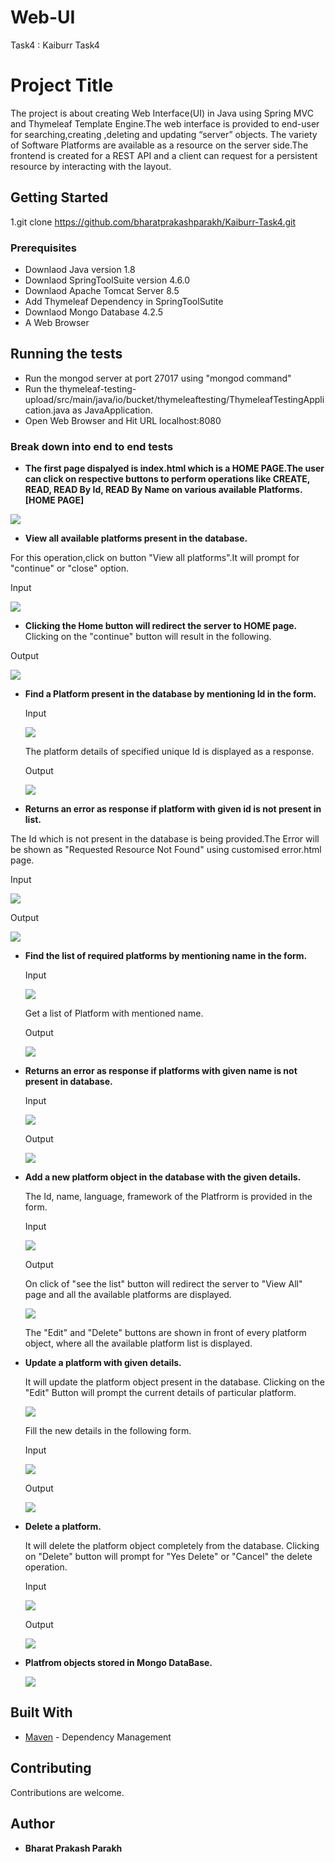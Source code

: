 
# Web-UI
Task4 : Kaiburr Task4

# Project Title

The project is about creating Web Interface(UI) in Java using Spring MVC and Thymeleaf Template Engine.The web interface is provided to end-user for searching,creating ,deleting and updating “server” objects. The variety of Software Platforms are available as a resource on the server side.The frontend is created for a REST API and a client can request for a persistent resource by interacting with the layout.

## Getting Started

1.git clone https://github.com/bharatprakashparakh/Kaiburr-Task4.git

### Prerequisites

* Downlaod Java version 1.8
* Downlaod SpringToolSuite version 4.6.0
* Downlaod Apache Tomcat Server 8.5 
* Add Thymeleaf Dependency in SpringToolSutite
* Downlaod Mongo Database 4.2.5
* A Web Browser


## Running the tests

* Run the mongod server at port 27017 using "mongod command"
* Run the thymeleaf-testing-upload/src/main/java/io/bucket/thymeleaftesting/ThymeleafTestingApplication.java as JavaApplication.
* Open Web Browser and Hit URL localhost:8080

### Break down into end to end tests

* **The first page dispalyed is index.html which is a HOME PAGE.The user can click on respective buttons to perform operations like CREATE, READ, READ By Id, READ By Name on various available Platforms. [HOME PAGE]**

![](https://github.com/bharatprakashparakh/Kaiburr-Task4/blob/master/Images/1.Home%20Page.PNG)

* **View all available platforms present in the database.**

For this operation,click on button "View all platforms".It will prompt for "continue" or "close" option.

  Input
  
  ![](https://github.com/bharatprakashparakh/Kaiburr-Task4/blob/master/Images/2.View%20All%20Click.PNG)

  
   * **Clicking the Home button will redirect the server to HOME page.**
      Clicking on the "continue" button will result in the following.
  

  
  Output
  
  ![](https://github.com/bharatprakashparakh/Kaiburr-Task4/blob/master/Images/3.View%20All%20Result.PNG)
  

* **Find a Platform present in the database by mentioning Id in the form.**

  Input
  
  ![](https://github.com/bharatprakashparakh/Kaiburr-Task4/blob/master/Images/4.View%20By%20Id%20Click.PNG)
  
 
  The platform details of specified unique Id is displayed as a response.
  
  Output
  
  ![](https://github.com/bharatprakashparakh/Kaiburr-Task4/blob/master/Images/5.View%20By%20Id%20Result.PNG)
  
  
 * **Returns an error as response if platform with given id is not present in list.**
 
  The Id which is not present in the database is being provided.The Error will be shown as "Requested Resource Not Found" using   customised error.html page.
 
  Input
  
 ![](https://github.com/bharatprakashparakh/Kaiburr-Task4/blob/master/Images/6.Invalid%20Id.PNG)
  
  Output
  
  ![](https://github.com/bharatprakashparakh/Kaiburr-Task4/blob/master/Images/7.Invalid%20Id%20Response.PNG)
  

  
* **Find the list of required platforms by mentioning name in the form.**

  Input
  
  ![](https://github.com/bharatprakashparakh/Kaiburr-Task4/blob/master/Images/8.View%20By%20name.PNG)
  
  Get a list of Platform with mentioned name.
  
  Output
  
  ![](https://github.com/bharatprakashparakh/Kaiburr-Task4/blob/master/Images/9.View%20by%20name%20result.PNG)
  
  

* **Returns an error as response if platforms with given name is not present in database.**

  Input
 
  ![](https://github.com/bharatprakashparakh/Kaiburr-Task4/blob/master/Images/10.Invalid%20name.PNG)
  
 
  Output
  
  ![](https://github.com/bharatprakashparakh/Kaiburr-Task4/blob/master/Images/11.Invalid%20name%20response.PNG)
  


 
* **Add a new platform object in the database with the given details.**
  
  The Id, name, language, framework of the Platfrorm is provided in the form.
  
  Input
  
  ![](https://github.com/bharatprakashparakh/Kaiburr-Task4/blob/master/Images/12.Add%20new.PNG)
  
  Output
  
  On click of "see the list" button will redirect the server to "View All" page and all the available platforms are displayed.
  
  ![](https://github.com/bharatprakashparakh/Kaiburr-Task4/blob/master/Images/13.Add%20New%20result.PNG)
  
  
  
  The "Edit" and "Delete" buttons are shown in front of every platform object, where all the available platform list is displayed.
  
* **Update a platform with given details.**
  
  It will update the platform object present in the database.
  Clicking on the "Edit" Button will prompt the current details of particular platform.
  
  ![](https://github.com/bharatprakashparakh/Kaiburr-Task4/blob/master/Images/14.Update.PNG)
  
  Fill the new details in the following form.
  
  Input
  
  ![](https://github.com/bharatprakashparakh/Kaiburr-Task4/blob/master/Images/15.Update%20details.PNG)
  
   Output
   
  ![](https://github.com/bharatprakashparakh/Kaiburr-Task4/blob/master/Images/16.Updated%20result.PNG)
  


* **Delete a platform.**
  
  It will delete the platform object completely from the database.
  Clicking on "Delete" button will prompt for "Yes Delete" or "Cancel" the delete operation.
  
  Input
  
  ![](https://github.com/bharatprakashparakh/Kaiburr-Task4/blob/master/Images/17.Delete.PNG)
  
  Output
  
  ![](https://github.com/bharatprakashparakh/Kaiburr-Task4/blob/master/Images/18.Delete%20Result.PNG)
  
* **Platfrom objects stored in Mongo DataBase.**
  
 
  ![](https://github.com/bharatprakashparakh/Kaiburr-Task4/blob/master/Images/MongoDB.PNG)
  

## Built With

* [Maven](https://maven.apache.org/) - Dependency Management


## Contributing

Contributions are welcome.

 ## Author

* **Bharat Prakash Parakh** 



